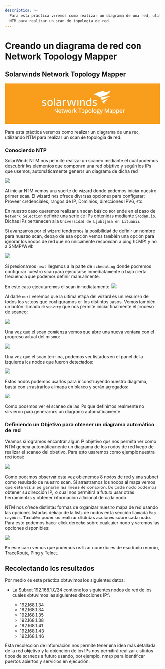 ```yaml
---
description: >-
  Para esta práctica veremos como realizar un diagrama de una red, utilizando
  NTM para realizar un scan de topología de red.
---
```


# Creando un diagrama de red con Network Topology Mapper

## Solarwinds Network Topology Mapper

<div align="center"><img src="../.gitbook/assets/image (175).png" alt=""></div>

Para esta práctica veremos como realizar un diagrama de una red, utilizando NTM para realizar un scan de topología de red.

### Conociendo NTP

SolarWinds NTM nos permite realizar un scaneo mediante el cual podemos descubrir los elementos que componen una red objetivo y según los IPs que usemos, automáticamente generar un diagrama de dicha red.

![](https://i.imgur.com/ns8Ut3r.png)

Al iniciar NTM vemos una suerte de wizard donde podemos iniciar nuestro primer scan. El wizard nos ofrece diversas opciones para configurar: Proveer credenciales, rangos de IP, Dominios, direcciones IPV6, etc.

En nuestro caso queremos realizar un scan básico por ende en el paso de `Network Selection` definiré una serie de IPs obtenidas mediante `Shodan.io`. Dichas IPs pertenecen a la `Universidad de Ljubljana en Lituania`.

Si avanzamos por el wizard tendremos la posibilidad de definir un nombre para nuestro scan, debajo de esa opción vemos también una opción para ignorar los nodos de red que no únicamente respondan a ping (ICMP) y no a SNMP/WMI:

![](https://i.imgur.com/MO0kZEt.png)

Si presionamos `next` llegamos a la parte de `scheduling` donde podremos configurar nuestro scan para ejecutarse inmediatamente o bajo cierta frecuencia que podemos definir manualmente.

En este caso ejecutaremos el scan inmediatamente: ![](https://i.imgur.com/lEEoTba.png)

Al darle `next` veremos que la ultima etapa del wizard es un resumen de todos los seteos que configuramos en los distintos pasos. Vemos también un botón llamado `discovery` que nos permite iniciar finalmente el proceso de scaneo:

![](https://i.imgur.com/KrBQPnC.png)

Una vez que el scan comienza vemos que abre una nueva ventana con el progreso actual del mismo:

![](https://i.imgur.com/U41SsA0.png)

Una vez que el scan termina, podemos ver listados en el panel de la izquierda los nodos que fueron detectados:

![](https://i.imgur.com/d4xhpk3.png)

Estos nodos podemos usarlos para ir construyendo nuestro diagrama, basta con arrastrarlos al mapa en blanco y serán agregados:

![](https://i.imgur.com/66Whv0O.png)

Como podemos ver el scaneo de las IPs que definimos realmente no sirvieron para generarnos un diagrama automáticamente.

### Definiendo un Objetivo para obtener un diagrama automático de red

Veamos si logramos encontrar algún IP objetivo que nos permita ver como NTM genera automáticamente un diagrama de los nodos de red luego de realizar el scaneo del objetivo. Para esto usaremos como ejemplo nuestra red local:

![](https://i.imgur.com/fvChvaF.png)

Como podemos observar esta vez obtenemos 8 nodos de red y una subnet como resultado de nuestro scan. Si arrastramos los nodos al mapa vemos que esta vez si se generan las líneas de conexión. De cada nodo podemos obtener su dirección IP, lo cual nos permitirá a futuro usar otras herramientas y obtener información adicional de cada nodo.

NTM nos ofrece distintas formas de organizar nuestro mapa de red usando las opciones listadas debajo de la lista de nodos en la sección llamada `Map Layouts`. También podemos realizar distintas acciones sobre cada nodo. Para esto podemos hacer click derecho sobre cualquier nodo y veremos las opciones disponibles:

![](https://i.imgur.com/n2xbcWd.png)

En este caso vemos que podemos realizar conexiones de escritorio remoto, TraceRoute, Ping y Telnet.

## Recolectando los resultados

Por medio de esta práctica obtuvimos los siguientes datos:

* La Subnet 192.168.1.0/24 contiene los siguientes nodos de red de los cuales obtuvimos las siguientes direcciones IP:\

  * 192.168.1.34
  * 192.168.1.34
  * 192.168.1.35
  * 192.168.1.38
  * 192.168.1.41
  * 192.168.1.43
  * 192.168.1.46

Esta recolección de información nos permite tener una idea más detallada de la red objetivo y la obtención de los IPs nos permitirá realizar distintos tipos de scaneos a futuro usando, por ejemplo, nmap para identificar puertos abiertos y servicios en ejecución.
